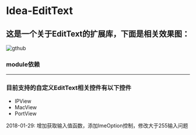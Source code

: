 Idea-EditText
====================================
这是一个关于EditText的扩展库，下面是相关效果图：
-------------------------------------------
![gthub](https://github.com/lanyan520/Idea-EditText/blob/master/gif/idea-editText01.gif "github")

### module依赖

----------------------------------
### 目前支持的自定义EditText相关控件有以下控件
* IPView
* MacView
* PortView

2018-01-29: 增加获取输入值函数，添加ImeOption控制，修改大于255输入问题
  	


